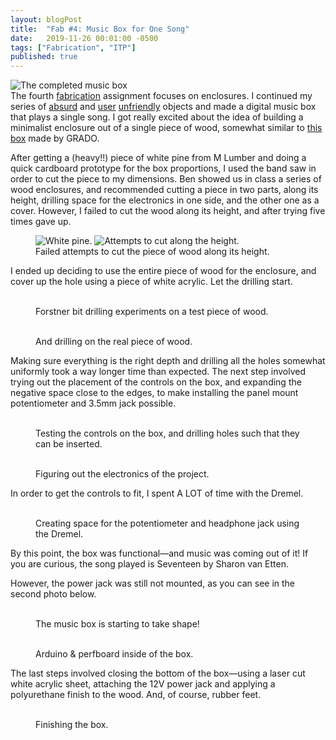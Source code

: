```yaml
---
layout: blogPost
title:  "Fab #4: Music Box for One Song"
date:   2019-11-26 00:01:00 -0500
tags: ["Fabrication", "ITP"]
published: true
---
```

<figure style="margin: 0;">
  <img class="img-row-2" style="border: none;" src="/assets/images/blog/2019-11-26-music-box/complete.JPG" alt="The completed music box"/>
  <figcaption>
  </figcaption>
</figure>
The fourth <a class="underlined" target="__blank" href="https://itp.nyu.edu/fab/">fabrication</a> assignment focuses on enclosures. I continued my series of <a href="/2019/10/30/flashlight.html" class="underlined">absurd</a> and <a href="/2019/11/05/usb-flash-drives.html">user</a> <a href="/2019/11/12/one-pencil-holder.html">unfriendly</a> objects and made a digital music box that plays a single song. I got really excited about the idea of building a minimalist enclosure out of a single piece of wood, somewhat similar to <a href="https://upload.wikimedia.org/wikipedia/commons/thumb/e/ee/Grado_RA1.JPG/1280px-Grado_RA1.JPG" target="__blank">this box</a> made by GRADO.

After getting a (heavy!!) piece of white pine from M Lumber and doing a quick cardboard prototype for the box proportions, I used the band saw in order to cut the piece to my dimensions. Ben showed us in class a series of wood enclosures, and recommended cutting a piece in two parts, along its height, drilling space for the electronics in one side, and the other one as a cover. However, I failed to cut the wood along its height, and after trying five times gave up.

<figure>
  <img class="img-row-2" style="" src="/assets/images/blog/2019-11-26-music-box/1.JPG" alt="White pine."/>
  <img class="img-row-2" style="" src="/assets/images/blog/2019-11-26-music-box/3.JPG" alt="Attempts to cut along the height."/>
  <figcaption>
    Failed attempts to cut the piece of wood along its height.
  </figcaption>
</figure>

I ended up deciding to use the entire piece of wood for the enclosure, and cover up the hole using a piece of white acrylic. Let the drilling start.

<figure>
  <img class="img-row-2" style="" src="/assets/images/blog/2019-11-26-music-box/4.JPG" alt=""/>
  <img class="img-row-2" style="" src="/assets/images/blog/2019-11-26-music-box/5.JPG" alt=""/>
  <figcaption>
    Forstner bit drilling experiments on a test piece of wood.
  </figcaption>
</figure>

<figure>
  <img class="img-row-3" style="" src="/assets/images/blog/2019-11-26-music-box/6.JPG" alt=""/>
  <img class="img-row-3" style="" src="/assets/images/blog/2019-11-26-music-box/7.JPG" alt=""/>
  <img class="img-row-3" style="" src="/assets/images/blog/2019-11-26-music-box/8.JPG" alt=""/>
  <figcaption>
    And drilling on the real piece of wood.
  </figcaption>
</figure>

Making sure everything is the right depth and drilling all the holes somewhat uniformly took a way longer time than expected. The next step involved trying out the placement of the controls on the box, and expanding the negative space close to the edges, to make installing the panel mount potentiometer and 3.5mm jack possible.

<figure>
  <img class="img-row-2" style="" src="/assets/images/blog/2019-11-26-music-box/9.JPG" alt=""/>
  <img class="img-row-2" style="" src="/assets/images/blog/2019-11-26-music-box/10.JPG" alt=""/>
  <figcaption>
    Testing the controls on the box, and drilling holes such that they can be inserted.
  </figcaption>
</figure>

<figure>
  <img class="img-row-2" style="" src="/assets/images/blog/2019-11-26-music-box/11.JPG" alt=""/>
  <img class="img-row-2" style="" src="/assets/images/blog/2019-11-26-music-box/14.JPG" alt=""/>
  <figcaption>
    Figuring out the electronics of the project.
  </figcaption>
</figure>

In order to get the controls to fit, I spent A LOT of time with the Dremel.

<figure>
  <img class="img-row-2" style="" src="/assets/images/blog/2019-11-26-music-box/12.JPG" alt=""/>
  <img class="img-row-2" style="" src="/assets/images/blog/2019-11-26-music-box/13.JPG" alt=""/>
  <figcaption>
    Creating space for the potentiometer and headphone jack using the Dremel.
  </figcaption>
</figure>

By this point, the box was functional—and music was coming out of it! If you are curious, the song played is Seventeen by Sharon van Etten.

However, the power jack was still not mounted, as you can see in the second photo below.

<figure>
  <img class="img-row-2" style="" src="/assets/images/blog/2019-11-26-music-box/15.JPG" alt=""/>
  <img class="img-row-2" style="" src="/assets/images/blog/2019-11-26-music-box/16.JPG" alt=""/>
  <figcaption>
    The music box is starting to take shape!
  </figcaption>
</figure>

<figure>
  <img class="img-row-2" style="" src="/assets/images/blog/2019-11-26-music-box/17.JPG" alt=""/>
  <img class="img-row-2" style="" src="/assets/images/blog/2019-11-26-music-box/18.JPG" alt=""/>
  <figcaption>
    Arduino & perfboard inside of the box.
  </figcaption>
</figure>

The last steps involved closing the bottom of the box—using a laser cut white acrylic sheet, attaching the 12V power jack and applying a polyurethane finish to the wood. And, of course, rubber feet.

<figure>
  <img class="img-row-2" style="" src="/assets/images/blog/2019-11-26-music-box/19.JPG" alt=""/>
  <img class="img-row-2" style="" src="/assets/images/blog/2019-11-26-music-box/20.JPG" alt=""/>
  <figcaption>
    Finishing the box.
  </figcaption>
</figure>

<figure>
  <img class="" style="" src="/assets/images/blog/2019-11-26-music-box/complete.JPG" alt=""/>
</figure>


